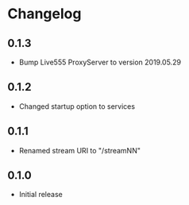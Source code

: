 # Changelog

## 0.1.3
- Bump Live555 ProxyServer to version 2019.05.29

## 0.1.2
- Changed startup option to services

## 0.1.1
- Renamed stream URI to "/streamNN"

## 0.1.0
- Initial release
